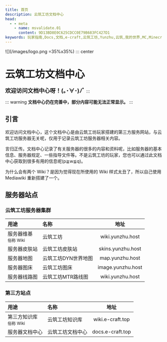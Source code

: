 ```yaml
---
title: 首页
description: 云筑工坊文档中心
head:
  - - meta
    - name: msvalidate.01
      content: 9D13BD8E0C625CDCC0E79B683FC427D1
keywords: 玩家指南,Docs,文档,e-craft,云筑工坊,Yunzhu,云筑,我的世界,MC,Minecraft,我的世界服务器,服务器,云筑工坊服务器,云筑工坊服务器文档,云筑工坊文档中心
---
```

![](/images/logo.png =35%x35%)
::: center
# <font size=6>**云筑工坊文档中心**</font>
**<font size=4>欢迎访问文档中心呀！(｡･∀･)ﾉﾞ</font>**
:::

::: warning
**文档中心仍在完善中，部分内容可能无法正常显示。**
:::

## 引言
欢迎访问文档中心，这个文档中心是由云筑工坊玩家搭建的第三方服务网站，与云筑工坊服务器无关呢，仅用于记录云筑工坊服务器相关内容。

言归正传。文档中心记录了有关服务器的很多的内容和资料呢，比如服务器的基本信息、服务器规定、一些指导文件等。不是云筑工坊的玩家，您也可以通过此文档中心获取到很多有用的信息呢(p≧w≦q)。

为什么会有两个 Wiki？是因为觉得现在所使用的 Wiki 样式太丑了，所以自己使用 Mediawiki 重新搭建了一个。

## 服务器站点
### 云筑工坊服务器集群
| 用途 | 名称 | 地址 |
| :----- | :--------- | :----: |
| 服务器维基<br><font size=2>俗称 Wiki</font> | 云筑工坊 | wiki.yunzhu.host |
| 服务器皮肤站 | 云筑工坊皮肤站 | skins.yunzhu.host |
| 服务器地图 | 云筑工坊DYN世界地图 | map.yunzhu.host |
| 服务器图床 | 云筑工坊图床 | image.yunzhu.host |
| 服务器线路图 | 云筑工坊MTR路线图 | wiki.yunzhu.host |

### 第三方站点

| 用途 | 名称 | 地址 |
| :----- | :--------- | :----: |
| 第三方知识库<br><font size=2>俗称 Wiki</font> | 云筑工坊知识库 | wiki.e-craft.top |
| 服务器文档中心 | 云筑工坊文档中心 | docs.e-craft.top |

